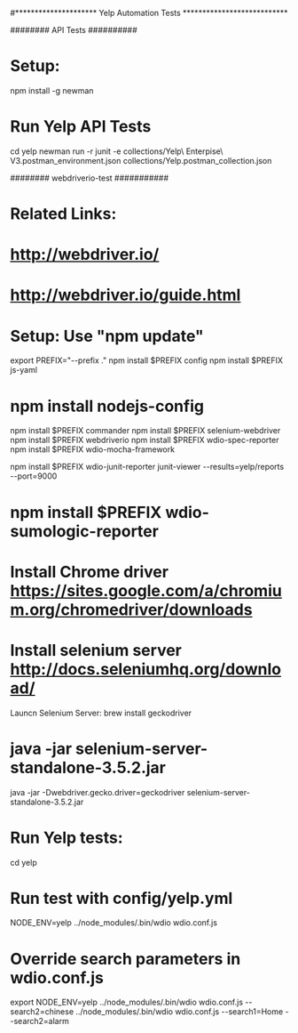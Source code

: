 #*********************  Yelp Automation Tests ***************************

######## API Tests ##########
# Setup:
npm install -g newman
# Run Yelp API Tests
cd yelp
newman run -r junit -e collections/Yelp\ Enterpise\ V3.postman_environment.json  collections/Yelp.postman_collection.json

######## webdriverio-test ###########
# Related Links:
# http://webdriver.io/
# http://webdriver.io/guide.html

# Setup:  Use "npm update"
export PREFIX="--prefix ."
npm install $PREFIX config 
npm install $PREFIX js-yaml
# npm install nodejs-config
npm install $PREFIX commander
npm install $PREFIX selenium-webdriver
npm install $PREFIX webdriverio
npm install $PREFIX wdio-spec-reporter
npm install $PREFIX wdio-mocha-framework

npm install $PREFIX wdio-junit-reporter
junit-viewer --results=yelp/reports --port=9000

# npm install $PREFIX wdio-sumologic-reporter

# Install Chrome driver https://sites.google.com/a/chromium.org/chromedriver/downloads

# Install selenium server http://docs.seleniumhq.org/download/

Launcn Selenium Server:
brew install geckodriver
# java -jar selenium-server-standalone-3.5.2.jar
java -jar -Dwebdriver.gecko.driver=geckodriver selenium-server-standalone-3.5.2.jar

# Run Yelp tests:
cd yelp
# Run test with config/yelp.yml
NODE_ENV=yelp ../node_modules/.bin/wdio wdio.conf.js
# Override search parameters in wdio.conf.js
export NODE_ENV=yelp
../node_modules/.bin/wdio wdio.conf.js --search2=chinese
../node_modules/.bin/wdio wdio.conf.js --search1=Home --search2=alarm
